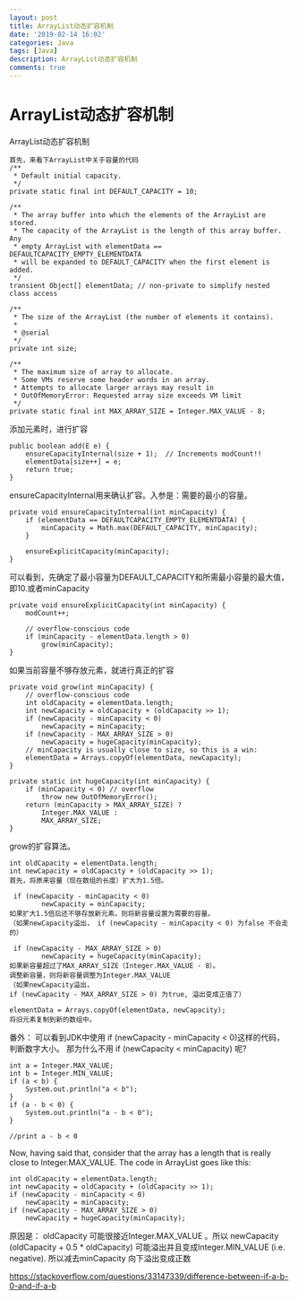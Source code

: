 ```yaml
---
layout: post
title: ArrayList动态扩容机制
date: '2019-02-14 16:02'
categories: Java
tags: [Java]
description: ArrayList动态扩容机制
comments: true
---
```


# ArrayList动态扩容机制

ArrayList动态扩容机制

```
首先，来看下ArrayList中关于容量的代码
/**
 * Default initial capacity.
 */
private static final int DEFAULT_CAPACITY = 10;

/**
 * The array buffer into which the elements of the ArrayList are stored.
 * The capacity of the ArrayList is the length of this array buffer. Any
 * empty ArrayList with elementData == DEFAULTCAPACITY_EMPTY_ELEMENTDATA
 * will be expanded to DEFAULT_CAPACITY when the first element is added.
 */
transient Object[] elementData; // non-private to simplify nested class access

/**
 * The size of the ArrayList (the number of elements it contains).
 *
 * @serial
 */
private int size;

/**
 * The maximum size of array to allocate.
 * Some VMs reserve some header words in an array.
 * Attempts to allocate larger arrays may result in
 * OutOfMemoryError: Requested array size exceeds VM limit
 */
private static final int MAX_ARRAY_SIZE = Integer.MAX_VALUE - 8;

```
添加元素时，进行扩容

```
public boolean add(E e) {
    ensureCapacityInternal(size + 1);  // Increments modCount!!
    elementData[size++] = e;
    return true;
}

```

ensureCapacityInternal用来确认扩容。入参是：需要的最小的容量。

```
private void ensureCapacityInternal(int minCapacity) {
    if (elementData == DEFAULTCAPACITY_EMPTY_ELEMENTDATA) {
        minCapacity = Math.max(DEFAULT_CAPACITY, minCapacity);
    }

    ensureExplicitCapacity(minCapacity);
}
```

可以看到，先确定了最小容量为DEFAULT_CAPACITY和所需最小容量的最大值，即10.或者minCapacity
```
private void ensureExplicitCapacity(int minCapacity) {
    modCount++;

    // overflow-conscious code
    if (minCapacity - elementData.length > 0)
        grow(minCapacity);
}

```
如果当前容量不够存放元素，就进行真正的扩容
```
private void grow(int minCapacity) {
    // overflow-conscious code
    int oldCapacity = elementData.length;
    int newCapacity = oldCapacity + (oldCapacity >> 1);
    if (newCapacity - minCapacity < 0)
        newCapacity = minCapacity;
    if (newCapacity - MAX_ARRAY_SIZE > 0)
        newCapacity = hugeCapacity(minCapacity);
    // minCapacity is usually close to size, so this is a win:
    elementData = Arrays.copyOf(elementData, newCapacity);
}

private static int hugeCapacity(int minCapacity) {
    if (minCapacity < 0) // overflow
        throw new OutOfMemoryError();
    return (minCapacity > MAX_ARRAY_SIZE) ?
        Integer.MAX_VALUE :
        MAX_ARRAY_SIZE;
}
```

grow的扩容算法。
```
int oldCapacity = elementData.length;
int newCapacity = oldCapacity + (oldCapacity >> 1);
首先，将原来容量（现在数组的长度）扩大为1.5倍。

 if (newCapacity - minCapacity < 0)
        newCapacity = minCapacity;
如果扩大1.5倍后还不够存放新元素。则将新容量设置为需要的容量。
（如果newCapacity溢出， if (newCapacity - minCapacity < 0) 为false 不会走的）

 if (newCapacity - MAX_ARRAY_SIZE > 0)
        newCapacity = hugeCapacity(minCapacity);
如果新容量超过了MAX_ARRAY_SIZE（Integer.MAX_VALUE - 8）。
调整新容量，则将新容量调整为Integer.MAX_VALUE
（如果newCapacity溢出，
if (newCapacity - MAX_ARRAY_SIZE > 0) 为true, 溢出变成正值了）

elementData = Arrays.copyOf(elementData, newCapacity);
将旧元素复制到新的数组中。
```
番外：
 可以看到JDK中使用 if (newCapacity - minCapacity < 0)这样的代码，判断数字大小。
那为什么不用 if (newCapacity < minCapacity) 呢?
```
int a = Integer.MAX_VALUE;
int b = Integer.MIN_VALUE;
if (a < b) {
    System.out.println("a < b");
}
if (a - b < 0) {
    System.out.println("a - b < 0");
}

//print a - b < 0
```
Now, having said that, consider that the array has a length that is really close to Integer.MAX_VALUE. The code in ArrayList goes like this:

```
int oldCapacity = elementData.length;
int newCapacity = oldCapacity + (oldCapacity >> 1);
if (newCapacity - minCapacity < 0)
    newCapacity = minCapacity;
if (newCapacity - MAX_ARRAY_SIZE > 0)
    newCapacity = hugeCapacity(minCapacity);
```

原因是：
oldCapacity 可能很接近Integer.MAX_VALUE 。所以 newCapacity (oldCapacity + 0.5 * oldCapacity) 可能溢出并且变成Integer.MIN_VALUE (i.e. negative). 所以减去minCapacity 向下溢出变成正数

https://stackoverflow.com/questions/33147339/difference-between-if-a-b-0-and-if-a-b